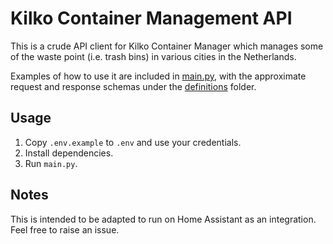 # Kilko Container Management API

This is a crude API client for Kilko Container Manager which manages some of the waste point 
(i.e. trash bins) in various cities in the Netherlands.

Examples of how to use it are included in [main.py](main.py), with the approximate request and response schemas under the
[definitions](src/kilko_waste/definitions) folder.

## Usage
1. Copy `.env.example` to `.env` and use your credentials.
2. Install dependencies.
3. Run `main.py`.

## Notes

This is intended to be adapted to run on Home Assistant as an integration. Feel free to raise an issue.